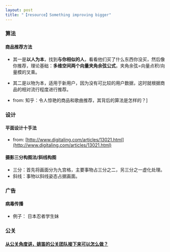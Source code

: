 ```yaml
---
layout: post
title: "【resource】Something improving bigger"
---
```


### 算法

#### 商品推荐方法

* 其一是**以人为本**，找到**与你相似的人**，看看他们买了什么东西你没买，然后像你推荐，理论基础：**多维空间两个向量夹角余弦公式**，夹角余弦=向量点积/向量模的叉乘。

* 其二是以物为本，适用于新用户，因为没有可比较的用户数据，这时就根据商品的相对流行程度进行推荐。

* from: 知乎：令人惊艳的商品和歌曲推荐，其背后的算法是怎样的？]


### 设计

#### 平面设计十手法
* from: [http://www.digitaling.com/articles/13021.html](http://www.digitaling.com/articles/13021.html)

#### 摄影三分构图法/斜线构图
* 三分：首先将画面分为九宫格，主要事物占三分之二，另三分之一虚化处理。
* 斜线：事物以斜线姿态占据画面。

### 广告

#### 病毒传播
* 例子： 日本忍者学生妹


### 公关

#### [从公关角度讲，姚笛的公关团队接下来可以怎么做？](http://daily.zhihu.com/story/3801120)

